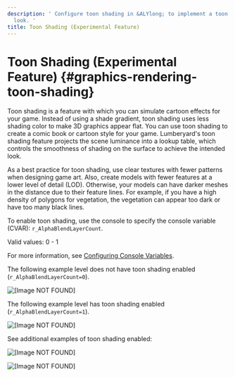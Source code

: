 ```yaml
---
description: ' Configure toon shading in &ALYlong; to implement a toon shader visual
  look. '
title: Toon Shading (Experimental Feature)
---
```

# Toon Shading \(Experimental Feature\) {#graphics-rendering-toon-shading}

Toon shading is a feature with which you can simulate cartoon effects for your game\. Instead of using a shade gradient, toon shading uses less shading color to make 3D graphics appear flat\. You can use toon shading to create a comic book or cartoon style for your game\. Lumberyard's toon shading feature projects the scene luminance into a lookup table, which controls the smoothness of shading on the surface to achieve the intended look\.

As a best practice for toon shading, use clear textures with fewer patterns when designing game art\. Also, create models with fewer features at a lower level of detail \(LOD\)\. Otherwise, your models can have darker meshes in the distance due to their feature lines\. For example, if you have a high density of polygons for vegetation, the vegetation can appear too dark or have too many black lines\.

To enable toon shading, use the console to specify the console variable \(CVAR\): `r_AlphaBlendLayerCount`\.

Valid values: 0 - 1

For more information, see [Configuring Console Variables](/docs/userguide/console-intro#configuring-console-variables-cvars)\.

The following example level does not have toon shading enabled \(`r_AlphaBlendLayerCount=0`\)\.

![\[Image NOT FOUND\]](/images/userguide/graphics-rendering-toon-shading-02.png)

The following example level has toon shading enabled \(`r_AlphaBlendLayerCount=1`\)\.

![\[Image NOT FOUND\]](/images/userguide/graphics-rendering-toon-shading-01.png)

See additional examples of toon shading enabled:

![\[Image NOT FOUND\]](/images/userguide/graphics-rendering-toon-shading-03.gif)

![\[Image NOT FOUND\]](/images/userguide/graphics-rendering-toon-shading-04.gif)
